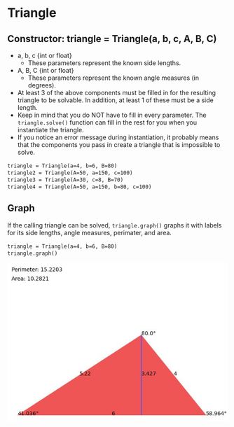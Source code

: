 # Triangle
## Constructor: triangle = Triangle(a, b, c, A, B, C)
- a, b, c {int or float}
  - These parameters represent the known side lengths.
- A, B, C {int or float}
  - These parameters represent the known angle measures (in degrees).
- At least 3 of the above components must be filled in for the resulting triangle to be solvable. In addition, at least 1 of these must be a side length.
- Keep in mind that you do NOT have to fill in every parameter. The `triangle.solve()` function can fill in the rest for you when you instantiate the triangle.
- If you notice an error message during instantiation, it probably means that the components you pass in create a triangle that is impossible to solve.

```
triangle = Triangle(a=4, b=6, B=80)
triangle2 = Triangle(A=50, a=150, c=100)
triangle3 = Triangle(A=30, c=8, B=70)
triangle4 = Triangle(A=50, a=150, b=80, c=100)
```

## Graph
If the calling triangle can be solved, `triangle.graph()` graphs it with labels for its side lengths, angle measures, perimater, and area.
```
triangle = Triangle(a=4, b=6, B=80)
triangle.graph()
```

![Example](/docs/images/triangle.JPG)